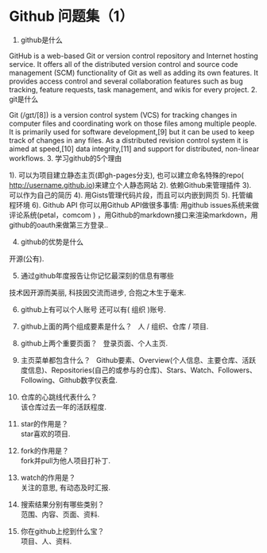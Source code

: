 # Github 问题集（1）
1. github是什么  

GitHub is a web-based Git or version control repository and Internet hosting service. It offers all of the distributed version control and source code management (SCM) functionality of Git as well as adding its own features. It provides access control and several collaboration features such as bug tracking, feature requests, task management, and wikis for every project.
2. git是什么  

Git (/ɡɪt/[8]) is a version control system (VCS) for tracking changes in computer files and coordinating work on those files among multiple people. It is primarily used for software development,[9] but it can be used to keep track of changes in any files. As a distributed revision control system it is aimed at speed,[10] data integrity,[11] and support for distributed, non-linear workflows.
3. 学习github的5个理由  

1).  可以为项目建立静态主页(即gh-pages分支), 也可以建立命名特殊的repo( http://username.github.io)来建立个人静态网站
2). 依赖Github来管理插件
3). 可以作为自己的简历 
4). 用Gists管理代码片段，而且可以内嵌到网页
5). 托管编程环境
6). Github API  你可以用Github API做很多事情: 用github issues系统来做评论系统(petal，comcom ) ，用Github的markdown接口来渲染markdown，用github的oauth来做第三方登录..

4. github的优势是什么   

开源(公有).

5. 通过github年度报告让你记忆最深刻的信息有哪些  

技术因开源而美丽, 科技因交流而进步, 合抱之木生于毫末.

6. github上有可以个人账号 还可以有( 组织 )账号.  

7. github上面的两个组成要素是什么？  
人 / 组织、仓库 / 项目.

8. github上两个重要页面？  
登录页面、个人主页.

9. 主页菜单都包含什么？  
Github要素、Overview(个人信息、主要仓库、活跃度信息)、Repositories(自己的或参与的仓库)、Stars、Watch、Followers、Following、Github数字仪表盘.

10. 仓库的心跳线代表什么？  
该仓库过去一年的活跃程度.

11. star的作用是？  
star喜欢的项目.

12. fork的作用是？  
fork并pull为他人项目打补丁.

13. watch的作用是？  
关注的意思, 有动态及时汇报.

14. 搜索结果分别有哪些类别？  
范围、内容、页面、资料.

15. 你在github上挖到什么宝？  
项目、人、资料. 
